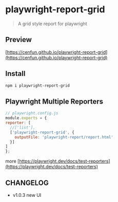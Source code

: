 # playwright-report-grid
> A grid style report for playwright

## Preview
[https://cenfun.github.io/playwright-report-grid](https://cenfun.github.io/playwright-report-grid)

## Install
```sh
npm i playwright-report-grid
```

## Playwright Multiple Reporters
```js
// playwright.config.js
module.exports = {
reporter: [
  //['list'],
  ['playwright-report-grid', {  
    outputFile: 'playwright-report/report.html'
  }]
]
};
```
more [https://playwright.dev/docs/test-reporters](https://playwright.dev/docs/test-reporters)

## CHANGELOG

* v1.0.3 new UI